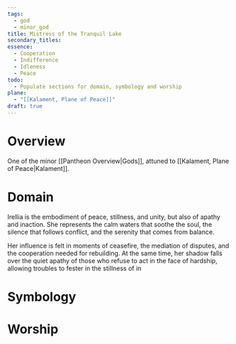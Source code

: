 ```yaml
---
tags:
  - god
  - minor_god
title: Mistress of the Tranquil Lake
secondary_titles: 
essence:
  - Cooperation
  - Indifference
  - Idleness
  - Peace
todo:
  - Populate sections for domain, symbology and worship
plane:
  - "[[Kalament, Plane of Peace]]"
draft: true
---
```

# Overview
One of the minor [[Pantheon Overview|Gods]], attuned to [[Kalament, Plane of Peace|Kalament]].
# Domain
Irellia is the embodiment of peace, stillness, and unity, but also of apathy and inaction. She represents the calm waters that soothe the soul, the silence that follows conflict, and the serenity that comes from balance.

Her influence is felt in moments of ceasefire, the mediation of disputes, and the cooperation needed for rebuilding. At the same time, her shadow falls over the quiet apathy of those who refuse to act in the face of hardship, allowing troubles to fester in the stillness of in
# Symbology

# Worship
